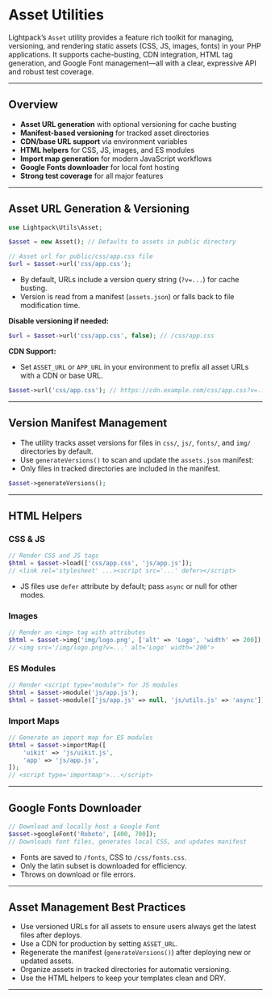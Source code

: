 # Asset Utilities

Lightpack’s `Asset` utility provides a feature rich toolkit for managing, versioning, and rendering static assets (CSS, JS, images, fonts) in your PHP applications. It supports cache-busting, CDN integration, HTML tag generation, and Google Font management—all with a clear, expressive API and robust test coverage.

---

## Overview
- **Asset URL generation** with optional versioning for cache busting
- **Manifest-based versioning** for tracked asset directories
- **CDN/base URL support** via environment variables
- **HTML helpers** for CSS, JS, images, and ES modules
- **Import map generation** for modern JavaScript workflows
- **Google Fonts downloader** for local font hosting
- **Strong test coverage** for all major features

---

## Asset URL Generation & Versioning

```php
use Lightpack\Utils\Asset;

$asset = new Asset(); // Defaults to assets in public directory

// Asset url for public/css/app.css file
$url = $asset->url('css/app.css'); 
```

- By default, URLs include a version query string (`?v=...`) for cache busting.
- Version is read from a manifest (`assets.json`) or falls back to file modification time.

**Disable versioning if needed:**

```php
$url = $asset->url('css/app.css', false); // /css/app.css
```

**CDN Support:**
- Set `ASSET_URL` or `APP_URL` in your environment to prefix all asset URLs with a CDN or base URL.

```php
$asset->url('css/app.css'); // https://cdn.example.com/css/app.css?v=...
```

---

## Version Manifest Management

- The utility tracks asset versions for files in `css/`, `js/`, `fonts/`, and `img/` directories by default.
- Use `generateVersions()` to scan and update the `assets.json` manifest:
- Only files in tracked directories are included in the manifest.

```php
$asset->generateVersions();
```

---

## HTML Helpers

### CSS & JS
```php
// Render CSS and JS tags
$html = $asset->load(['css/app.css', 'js/app.js']);
// <link rel='stylesheet' ...><script src='...' defer></script>
```
- JS files use `defer` attribute by default; pass `async` or null for other modes.

### Images
```php
// Render an <img> tag with attributes
$html = $asset->img('img/logo.png', ['alt' => 'Logo', 'width' => 200]);
// <img src='/img/logo.png?v=...' alt='Logo' width='200'>
```

### ES Modules
```php
// Render <script type="module"> for JS modules
$html = $asset->module('js/app.js');
$html = $asset->module(['js/app.js' => null, 'js/utils.js' => 'async']);
```

### Import Maps
```php
// Generate an import map for ES modules
$html = $asset->importMap([
    'uikit' => 'js/uikit.js',
    'app' => 'js/app.js',
]);
// <script type='importmap'>...</script>
```

---

## Google Fonts Downloader

```php
// Download and locally host a Google Font
$asset->googleFont('Roboto', [400, 700]);
// Downloads font files, generates local CSS, and updates manifest
```

- Fonts are saved to `/fonts`, CSS to `/css/fonts.css`.
- Only the latin subset is downloaded for efficiency.
- Throws on download or file errors.

---

## Asset Management Best Practices
- Use versioned URLs for all assets to ensure users always get the latest files after deploys.
- Use a CDN for production by setting `ASSET_URL`.
- Regenerate the manifest (`generateVersions()`) after deploying new or updated assets.
- Organize assets in tracked directories for automatic versioning.
- Use the HTML helpers to keep your templates clean and DRY.

---